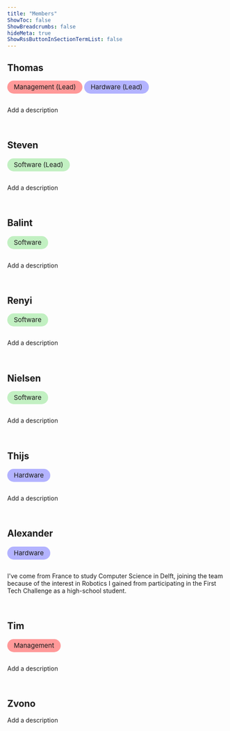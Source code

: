 ```yaml
---
title: "Members"
ShowToc: false
ShowBreadcrumbs: false
hideMeta: true
ShowRssButtonInSectionTermList: false
---
```


## Thomas

<div class="chip management">Management (Lead)</div> <div class="chip hardware">Hardware (Lead)</div>

Add a description

<br>

## Steven

<div class="chip software">Software (Lead)</div>

Add a description

<br>

## Balint

<div class="chip software">Software</div>

Add a description

<br>

## Renyi

<div class="chip software">Software</div>

Add a description

<br>

## Nielsen

<div class="chip software">Software</div>

Add a description

<br>

## Thijs

<div class="chip hardware">Hardware</div>

Add a description

<br>

## Alexander

<div class="chip hardware">Hardware</div>

I've come from France to study Computer Science in Delft, joining the team because of the interest in Robotics I gained from participating in the First Tech Challenge as a high-school student.

<br>

## Tim

<div class="chip management">Management</div>

Add a description

<br>

## Zvono

Add a description

<style>
.chip {
  display: inline-block;
  padding: 0 15px;
  height: 30px;
  font-size: 15px;
  line-height: 30px;
  border-radius: 15px;
  margin-bottom: 15px;
}

.management {
  background-color: #ff9999;
}
.dark .management {
  background-color: #500000;
}
  
.software {
  background-color: #c2f0c2;
}
.dark .software {
  background-color: #145214;
}
  
.hardware {
  background-color: #b3b3ff;
}
.dark .hardware {
  background-color: #000080;
}
</style>
